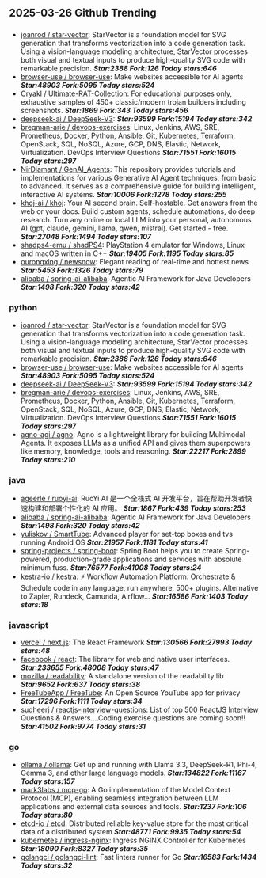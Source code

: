 ## 2025-03-26 Github Trending

### 
* [joanrod / star-vector](https://github.com/joanrod/star-vector): StarVector is a foundation model for SVG generation that transforms vectorization into a code generation task. Using a vision-language modeling architecture, StarVector processes both visual and textual inputs to produce high-quality SVG code with remarkable precision. ***Star:2388 Fork:126 Today stars:646***
* [browser-use / browser-use](https://github.com/browser-use/browser-use): Make websites accessible for AI agents ***Star:48903 Fork:5095 Today stars:524***
* [Cryakl / Ultimate-RAT-Collection](https://github.com/Cryakl/Ultimate-RAT-Collection): For educational purposes only, exhaustive samples of 450+ classic/modern trojan builders including screenshots. ***Star:1869 Fork:343 Today stars:456***
* [deepseek-ai / DeepSeek-V3](https://github.com/deepseek-ai/DeepSeek-V3):  ***Star:93599 Fork:15194 Today stars:342***
* [bregman-arie / devops-exercises](https://github.com/bregman-arie/devops-exercises): Linux, Jenkins, AWS, SRE, Prometheus, Docker, Python, Ansible, Git, Kubernetes, Terraform, OpenStack, SQL, NoSQL, Azure, GCP, DNS, Elastic, Network, Virtualization. DevOps Interview Questions ***Star:71551 Fork:16015 Today stars:297***
* [NirDiamant / GenAI_Agents](https://github.com/NirDiamant/GenAI_Agents): This repository provides tutorials and implementations for various Generative AI Agent techniques, from basic to advanced. It serves as a comprehensive guide for building intelligent, interactive AI systems. ***Star:10006 Fork:1278 Today stars:255***
* [khoj-ai / khoj](https://github.com/khoj-ai/khoj): Your AI second brain. Self-hostable. Get answers from the web or your docs. Build custom agents, schedule automations, do deep research. Turn any online or local LLM into your personal, autonomous AI (gpt, claude, gemini, llama, qwen, mistral). Get started - free. ***Star:27048 Fork:1494 Today stars:107***
* [shadps4-emu / shadPS4](https://github.com/shadps4-emu/shadPS4): PlayStation 4 emulator for Windows, Linux and macOS written in C++ ***Star:19405 Fork:1195 Today stars:85***
* [ourongxing / newsnow](https://github.com/ourongxing/newsnow): Elegant reading of real-time and hottest news ***Star:5453 Fork:1326 Today stars:79***
* [alibaba / spring-ai-alibaba](https://github.com/alibaba/spring-ai-alibaba): Agentic AI Framework for Java Developers ***Star:1498 Fork:320 Today stars:42***

### python
* [joanrod / star-vector](https://github.com/joanrod/star-vector): StarVector is a foundation model for SVG generation that transforms vectorization into a code generation task. Using a vision-language modeling architecture, StarVector processes both visual and textual inputs to produce high-quality SVG code with remarkable precision. ***Star:2388 Fork:126 Today stars:646***
* [browser-use / browser-use](https://github.com/browser-use/browser-use): Make websites accessible for AI agents ***Star:48903 Fork:5095 Today stars:524***
* [deepseek-ai / DeepSeek-V3](https://github.com/deepseek-ai/DeepSeek-V3):  ***Star:93599 Fork:15194 Today stars:342***
* [bregman-arie / devops-exercises](https://github.com/bregman-arie/devops-exercises): Linux, Jenkins, AWS, SRE, Prometheus, Docker, Python, Ansible, Git, Kubernetes, Terraform, OpenStack, SQL, NoSQL, Azure, GCP, DNS, Elastic, Network, Virtualization. DevOps Interview Questions ***Star:71551 Fork:16015 Today stars:297***
* [agno-agi / agno](https://github.com/agno-agi/agno): Agno is a lightweight library for building Multimodal Agents. It exposes LLMs as a unified API and gives them superpowers like memory, knowledge, tools and reasoning. ***Star:22217 Fork:2899 Today stars:210***

### java
* [ageerle / ruoyi-ai](https://github.com/ageerle/ruoyi-ai): RuoYi AI 是一个全栈式 AI 开发平台，旨在帮助开发者快速构建和部署个性化的 AI 应用。 ***Star:1867 Fork:439 Today stars:253***
* [alibaba / spring-ai-alibaba](https://github.com/alibaba/spring-ai-alibaba): Agentic AI Framework for Java Developers ***Star:1498 Fork:320 Today stars:42***
* [yuliskov / SmartTube](https://github.com/yuliskov/SmartTube): Advanced player for set-top boxes and tvs running Android OS ***Star:21957 Fork:1181 Today stars:41***
* [spring-projects / spring-boot](https://github.com/spring-projects/spring-boot): Spring Boot helps you to create Spring-powered, production-grade applications and services with absolute minimum fuss. ***Star:76577 Fork:41008 Today stars:24***
* [kestra-io / kestra](https://github.com/kestra-io/kestra): ⚡ Workflow Automation Platform. Orchestrate & Schedule code in any language, run anywhere, 500+ plugins. Alternative to Zapier, Rundeck, Camunda, Airflow... ***Star:16586 Fork:1403 Today stars:18***

### javascript
* [vercel / next.js](https://github.com/vercel/next.js): The React Framework ***Star:130566 Fork:27993 Today stars:48***
* [facebook / react](https://github.com/facebook/react): The library for web and native user interfaces. ***Star:233655 Fork:48008 Today stars:47***
* [mozilla / readability](https://github.com/mozilla/readability): A standalone version of the readability lib ***Star:9652 Fork:637 Today stars:38***
* [FreeTubeApp / FreeTube](https://github.com/FreeTubeApp/FreeTube): An Open Source YouTube app for privacy ***Star:17296 Fork:1111 Today stars:34***
* [sudheerj / reactjs-interview-questions](https://github.com/sudheerj/reactjs-interview-questions): List of top 500 ReactJS Interview Questions & Answers....Coding exercise questions are coming soon!! ***Star:41502 Fork:9774 Today stars:31***

### go
* [ollama / ollama](https://github.com/ollama/ollama): Get up and running with Llama 3.3, DeepSeek-R1, Phi-4, Gemma 3, and other large language models. ***Star:134822 Fork:11167 Today stars:157***
* [mark3labs / mcp-go](https://github.com/mark3labs/mcp-go): A Go implementation of the Model Context Protocol (MCP), enabling seamless integration between LLM applications and external data sources and tools. ***Star:1237 Fork:106 Today stars:80***
* [etcd-io / etcd](https://github.com/etcd-io/etcd): Distributed reliable key-value store for the most critical data of a distributed system ***Star:48771 Fork:9935 Today stars:54***
* [kubernetes / ingress-nginx](https://github.com/kubernetes/ingress-nginx): Ingress NGINX Controller for Kubernetes ***Star:18090 Fork:8327 Today stars:35***
* [golangci / golangci-lint](https://github.com/golangci/golangci-lint): Fast linters runner for Go ***Star:16583 Fork:1434 Today stars:32***
